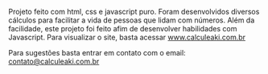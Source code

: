 Projeto feito com html, css e javascript puro.
Foram desenvolvidos diversos cálculos para facilitar a vida de pessoas que lidam com números.
Além da facilidade, este projeto foi feito afim de desenvolver habilidades com Javascript.
Para visualizar o site, basta acessar www.calculeaki.com.br

Para sugestões basta entrar em contato com o email: contato@calculeaki.com.br
